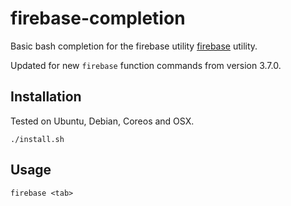 # firebase-completion
Basic bash completion for the firebase utility [firebase](https://github.com/firebase/firebase-tools) utility.

Updated for new `firebase` function commands from version 3.7.0.

## Installation

Tested on Ubuntu, Debian, Coreos and OSX.

`./install.sh` 

## Usage 

`firebase <tab>` 
